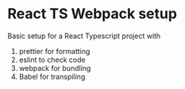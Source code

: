 # React TS Webpack setup

Basic setup for a React Typescript project with

1. prettier for formatting
2. eslint to check code
3. webpack for bundling
4. Babel for transpiling

